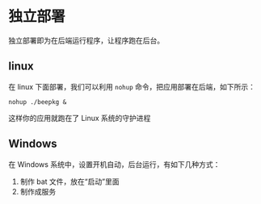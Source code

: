 # 独立部署

独立部署即为在后端运行程序，让程序跑在后台。

## linux

在 linux 下面部署，我们可以利用 `nohup` 命令，把应用部署在后端，如下所示：

    nohup ./beepkg &

这样你的应用就跑在了 Linux 系统的守护进程

## Windows

在 Windows 系统中，设置开机自动，后台运行，有如下几种方式：

1. 制作 bat 文件，放在“启动”里面
2. 制作成服务
